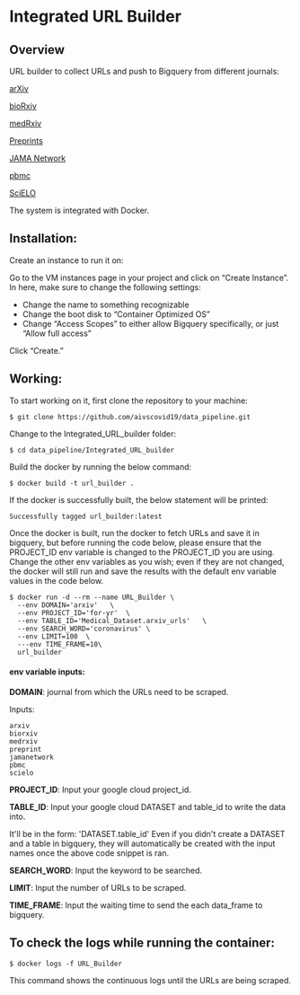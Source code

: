 # Integrated URL Builder

## Overview

URL builder to collect URLs and push to Bigquery from different journals:

[arXiv](http://export.arxiv.org/)

[bioRxiv](https://www.biorxiv.org/)

[medRxiv](https://www.medrxiv.org/)

[Preprints](https://www.preprints.org/)

[JAMA Network](https://jamanetwork.com/)

[pbmc](http://pbmc.ibmc.msk.ru/)

[SciELO](https://search.scielo.org/)

The system is integrated with Docker.

## Installation:

Create an instance to run it on:

Go to the VM instances page in your project and click on “Create Instance”. In here, make sure to change the following settings:

- Change the name to something recognizable
- Change the boot disk to “Container Optimized OS”
- Change “Access Scopes” to either allow Bigquery specifically, or just “Allow full access”

Click “Create.”


## Working:

To start working on it, first clone the repository to your machine:

```shell
$ git clone https://github.com/aivscovid19/data_pipeline.git
```

Change to the Integrated_URL_builder folder:

```shell
$ cd data_pipeline/Integrated_URL_builder
```

Build the docker by running the below command:

```shell
$ docker build -t url_builder .
```

If the docker is successfully built, the below statement will be printed:

```shell
Successfully tagged url_builder:latest
```

Once the docker is built, run the docker to fetch URLs and save it in bigquery, but before running the code below, please ensure that the PROJECT_ID env variable is changed to the PROJECT_ID you are using. Change the other env variables as you wish; even if they are not changed, the docker will still run and save the results with the default env variable values in the code below.

```shell
$ docker run -d --rm --name URL_Builder \
  --env DOMAIN='arxiv'   \
  --env PROJECT_ID='for-yr'  \
  --env TABLE_ID='Medical_Dataset.arxiv_urls'   \
  --env SEARCH_WORD='coronavirus' \
  --env LIMIT=100  \
  ---env TIME_FRAME=10\
  url_builder 
```

#### env variable inputs:

**DOMAIN**: journal from which the URLs need to be scraped.

Inputs: 
```shell
arxiv
biorxiv
medrxiv
preprint
jamanetwork
pbmc
scielo
```

**PROJECT_ID**: Input your google cloud project_id.

**TABLE_ID**: Input your google cloud DATASET and table_id to write the data into.

It'll be in the form: 'DATASET.table_id' Even if you didn't create a DATASET and a table in bigquery, they will automatically be created with the input names once               the above code snippet is ran.

**SEARCH_WORD**: Input the keyword to be searched.

**LIMIT**: Input the number of URLs to be scraped.

**TIME_FRAME**: Input the waiting time to send the each data_frame to bigquery.

## To check the logs while running the container:

```shell
$ docker logs -f URL_Builder
```

This command shows the continuous logs until the URLs are being scraped. 
